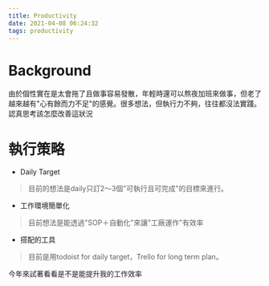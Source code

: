 ```yaml
---
title: Productivity
date: 2021-04-08 06:24:32
tags: productivity
---
```


# Background
由於個性實在是太會拖了且做事容易發散，年輕時還可以熬夜加班來做事，但老了越來越有"心有餘而力不足"的感覺。很多想法，但執行力不夠，往往都沒法實踐。
認真思考該怎麼改善這狀況

# 執行策略
* Daily Target
> 目前的想法是daily只訂2～3個"可執行且可完成"的目標來進行。
* 工作環境簡單化
> 目前想法是能透過"SOP＋自動化"來讓"工廠運作"有效率
* 搭配的工具
> 目前是用todoist for daily target，Trello for long term plan。

今年來試著看看是不是能提升我的工作效率
